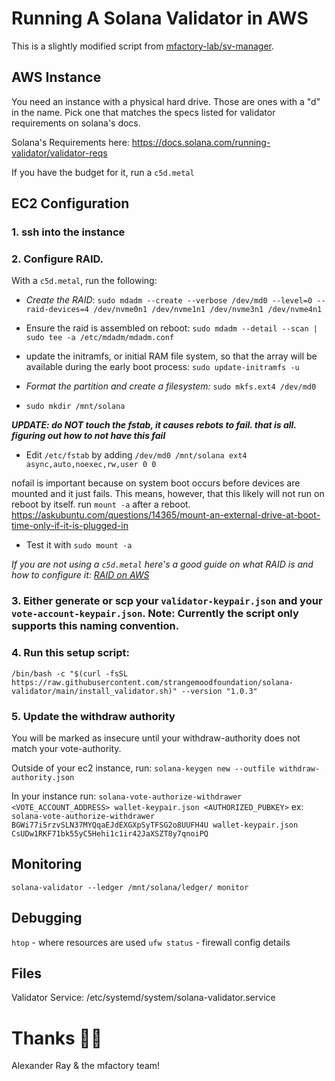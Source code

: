 # Running A Solana Validator in AWS

This is a slightly modified script from [mfactory-lab/sv-manager](https://github.com/mfactory-lab/sv-manager).

## AWS Instance

You need an instance with a physical hard drive. Those are ones with a "d" in the name. Pick one that matches the specs listed for validator requirements on solana's docs.

Solana's Requirements here: https://docs.solana.com/running-validator/validator-reqs

If you have the budget for it, run a `c5d.metal`

## EC2 Configuration

### 1. ssh into the instance

### 2. Configure RAID.

With a `c5d.metal`, run the following:

- _Create the RAID_: `sudo mdadm --create --verbose /dev/md0 --level=0 --raid-devices=4 /dev/nvme0n1 /dev/nvme1n1 /dev/nvme3n1 /dev/nvme4n1`

- Ensure the raid is assembled on reboot: `sudo mdadm --detail --scan | sudo tee -a /etc/mdadm/mdadm.conf`

- update the initramfs, or initial RAM file system, so that the array will be available during the early boot process: `sudo update-initramfs -u`

- _Format the partition and create a filesystem:_ `sudo mkfs.ext4 /dev/md0`
- `sudo mkdir /mnt/solana`

**_UPDATE: do NOT touch the fstab, it causes rebots to fail. that is all. figuring out how to *not* have this fail_**

- Edit `/etc/fstab` by adding `/dev/md0 /mnt/solana ext4 async,auto,noexec,rw,user 0 0`

nofail is important because on system boot occurs before devices are mounted and it just fails. This means, however, that this likely will not run on reboot by itself. run `mount -a` after a reboot.
https://askubuntu.com/questions/14365/mount-an-external-drive-at-boot-time-only-if-it-is-plugged-in

- Test it with `sudo mount -a`

_If you are not using a `c5d.metal` here's a good guide on what RAID is and how to configure it: [RAID on AWS](https://bravetheheat.medium.com/configuring-raid-on-aws-ec2-214610e0983d)_

### 3. Either generate or scp your `validator-keypair.json` and your `vote-account-keypair.json`. Note: Currently the script only supports this naming convention.

### 4. Run this setup script:

```
/bin/bash -c "$(curl -fsSL https://raw.githubusercontent.com/strangemoodfoundation/solana-validator/main/install_validator.sh)" --version "1.0.3"
```

### 5. Update the withdraw authority

You will be marked as insecure until your withdraw-authority does not match your vote-authority.

Outside of your ec2 instance, run:
`solana-keygen new --outfile withdraw-authority.json`

In your instance run:
`solana-vote-authorize-withdrawer <VOTE_ACCOUNT_ADDRESS> wallet-keypair.json <AUTHORIZED_PUBKEY>`
ex: `solana-vote-authorize-withdrawer BGWi77i5rzvSLN37MYQqaEJdEXGXpSyTFSG2o8UUFH4U wallet-keypair.json CsUDw1RKF71bk55yC5Hehi1c1ir42JaXSZT8y7qnoiPQ`

## Monitoring

`solana-validator --ledger /mnt/solana/ledger/ monitor`

## Debugging

`htop` - where resources are used
`ufw status` - firewall config details

## Files

Validator Service: /etc/systemd/system/solana-validator.service

# Thanks 🙏🏼

Alexander Ray & the mfactory team!
